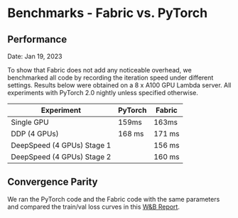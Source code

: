 # Benchmarks - Fabric vs. PyTorch

## Performance

Date: Jan 19, 2023

To show that Fabric does not add any noticeable overhead, we benchmarked all code by recording the iteration speed under different settings.
Results below were obtained on a 8 x A100 GPU Lambda server. All experiments with PyTorch 2.0 nightly unless specified otherwise.

| Experiment                 | PyTorch | Fabric |
|----------------------------|---------|--------|
| Single GPU                 | 159ms   | 163ms  |
| DDP (4 GPUs)               | 168 ms  | 171 ms |
| DeepSpeed (4 GPUs) Stage 1 |         | 156 ms |
| DeepSpeed (4 GPUs) Stage 2 |         | 160 ms |



## Convergence Parity

We ran the PyTorch code and the Fabric code with the same parameters and compared the train/val loss curves in this [W&B Report](https://wandb.ai/justusschock/gpt2-fabric/reports/NanoGPT-with-Fabric--VmlldzozNDU2MTU1).

